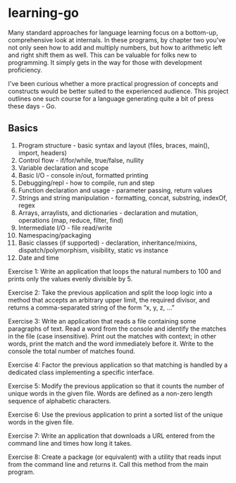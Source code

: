 # learning-go

Many standard approaches for language learning focus on a bottom-up, comprehensive look at internals.  In these programs, by chapter two you've not only seen how to add and multiply numbers, but how to arithmetic left and right shift them as well.  This can be valuable for folks new to programming.  It simply gets in the way for those with development proficiency.  

I've been curious whether a more practical progression of concepts and constructs would be better suited to the experienced audience.  This project outlines one such course for a language generating quite a bit of press these days - Go.

## Basics

1. Program structure - basic syntax and layout (files, braces, main(), import, headers)
1. Control flow - if/for/while, true/false, nullity
1. Variable declaration and scope
1. Basic I/O - console in/out, formatted printing
1. Debugging/repl - how to compile, run and step
1. Function declaration and usage - parameter passing, return values
1. Strings and string manipulation - formatting, concat, substring, indexOf, regex
1. Arrays, arraylists, and dictionaries - declaration and mutation, operations (map, reduce, filter, find)
1. Intermediate I/O - file read/write
1. Namespacing/packaging
1. Basic classes (if supported) - declaration, inheritance/mixins, dispatch/polymorphism, visibility, static vs instance
1. Date and time

Exercise 1: Write an application that loops the natural numbers to 100 and prints only the values evenly divisible by 5.

Exercise 2: Take the previous application and split the loop logic into a method that accepts an arbitrary upper limit, the required divisor, and returns a comma-separated string of the form “x, y, z, …”

Exercise 3: Write an application that reads a file containing some paragraphs of text.  Read a word from the console and identify the matches in the file (case insensitive).  Print out the matches with context; in other words, print the match and the word immediately before it.  Write to the console the total number of matches found.

Exercise 4: Factor the previous application so that matching is handled by a dedicated class implementing a specific interface.

Exercise 5: Modify the previous application so that it counts the number of unique words in the given file. Words are defined as a non-zero length sequence of alphabetic characters.

Exercise 6: Use the previous application to print a sorted list of the unique words in the given file.

Exercise 7: Write an application that downloads a URL entered from the command line and times how long it takes.

Exercise 8: Create a package (or equivalent) with a utility that reads input from the command line and returns it.  Call this method from the main program.
